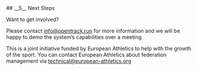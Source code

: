 <div markdown="1" data-aos="fade-up">
## __5__ Next Steps

Want to get involved?

Please contact [info@opentrack.run](mailto:info@opentrack.run) for more information and we will be happy to demo the system’s capabilities over a meeting

This is a joint initiative funded by European Athletics to help with the growth of the sport.
You can contact European Athletics about federation management via [technical@european-athletics.org](mailto:technical@european-athletics.org)
</div>
